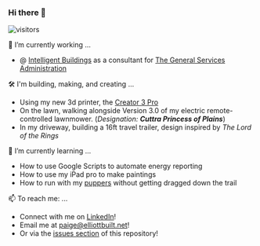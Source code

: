 ### Hi there 👋


<!--
**NarcolepticEngineer/NarcolepticEngineer** is a ✨ _special_ ✨ repository because its `README.md` (this file) appears on your GitHub profile.
-->

![visitors](https://visitor-badge.glitch.me/badge?page_id=NarcolepticEngineer.NarcolepticEngineer)


🔭 I’m currently working ...
  - @ [Intelligent Buildings](https://www.intelligentbuildings.com/) as a consultant for [The General Services Administration](https://www.gsa.gov/)
  
🛠️ I'm building, making, and creating ...
  - Using my new 3d printer, the [Creator 3 Pro](https://www.flashforge.com/product-detail/flashforge-creator-3-pro-3d-printer)
  - On the lawn, walking alongside Version 3.0 of my electric remote-controlled lawnmower. (*Designation: **Cuttra Princess of Plains***)
  - In my driveway, building a 16ft travel trailer, design inspired by *The Lord of the Rings*

🌱 I’m currently learning ...
  - How to use Google Scripts to automate energy reporting
  - How to use my iPad pro to make paintings
  - How to run with my [puppers](https://www.akc.org/dog-breeds/australian-shepherd/) without getting dragged down the trail

📫 To reach me: ...
  - Connect with me on [LinkedIn](https://www.linkedin.com/in/peter-elliott/?lipi=urn%3Ali%3Apage%3Ad_flagship3_feed%3ByD7wHkFCS2mGUFjsEkW5GQ%3D%3D)!
  - Email me at [paige@elliottbuilt.net](mailto:paige@elliottbuilt.net?subject=Really%20Awesome%20Job%20Offer)!
  - Or via the [issues section](https://github.com/NarcolepticEngineer/NarcolepticEngineer/issues) of this repository!



  
<!--
👯 I’m looking to collaborate on ...
🤔 I’m looking for help with ...
😄 Pronouns: ...
⚡ Fun fact: ...
-->


